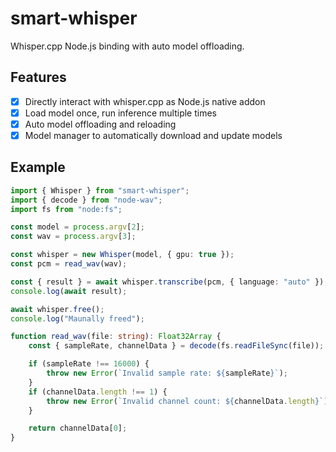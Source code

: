 # smart-whisper

Whisper.cpp Node.js binding with auto model offloading.

## Features

- [x] Directly interact with whisper.cpp as Node.js native addon
- [x] Load model once, run inference multiple times
- [x] Auto model offloading and reloading
- [x] Model manager to automatically download and update models

## Example

```ts
import { Whisper } from "smart-whisper";
import { decode } from "node-wav";
import fs from "node:fs";

const model = process.argv[2];
const wav = process.argv[3];

const whisper = new Whisper(model, { gpu: true });
const pcm = read_wav(wav);

const { result } = await whisper.transcribe(pcm, { language: "auto" });
console.log(await result);

await whisper.free();
console.log("Maunally freed");

function read_wav(file: string): Float32Array {
    const { sampleRate, channelData } = decode(fs.readFileSync(file));

    if (sampleRate !== 16000) {
        throw new Error(`Invalid sample rate: ${sampleRate}`);
    }
    if (channelData.length !== 1) {
        throw new Error(`Invalid channel count: ${channelData.length}`);
    }

    return channelData[0];
}
```
